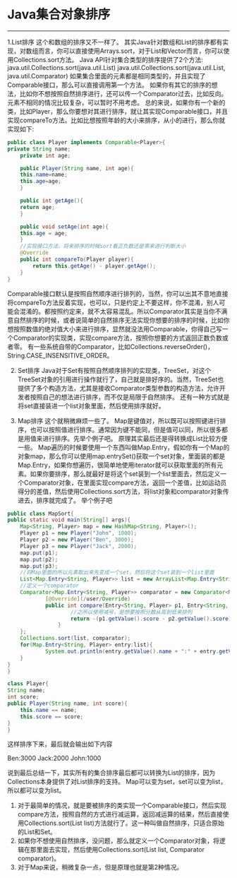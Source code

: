 # Java集合对象排序
---

1.List排序
这个和数组的排序又不一样了。
其实Java针对数组和List的排序都有实现，对数组而言，你可以直接使用Arrays.sort，对于List和Vector而言，你可以使用Collections.sort方法。
Java API针对集合类型的排序提供了2个方法:
java.util.Collections.sort(java.util.List)
java.util.Collections.sort(java.util.List, java.util.Comparator)
如果集合里面的元素都是相同类型的，并且实现了Comparable接口，那么可以直接调用第一个方法。
如果你有其它的排序的想法，比如你不想按照自然排序进行，还可以传一个Comparator过去，比如反向。
元素不相同的情况比较复杂，可以暂时不用考虑。
总的来说，如果你有一个新的类，比如Player，那么你要想对其进行排序，就让其实现Comparable接口，并且实现compareTo方法。比如比想按照年龄的大小来排序，从小的进行，那么你就实现如下:
``` java
public class Player implements Comparable<Player>{  
private String name;  
    private int age;  

    public Player(String name, int age){  
    this.name=name;  
    this.age=age;  
    }  

    public int getAge(){  
    return age;  
    }  

    public void setAge(int age){  
    this.age = age;  
    }  
    //实现接口方法，将来排序的时候sort看正负数还是零来进行判断大小   
    @Override
    public int compareTo(Player player){  
        return this.getAge() - player.getAge();  
    }  
}
```
Comparable接口默认是按照自然顺序进行排列的，当然，你可以出其不意地直接将compareTo方法反着实现，也可以，只是约定上不要这样，你不混淆，别人可能会混淆的。都按照约定来，就不太容易混乱。所以Comparator其实是当你不满意自然排序的时候，或者说简单的自然排序无法实现你想要的排序的时候，比如你想按照数值的绝对值大小来进行排序，显然就没法用Comparable，你得自己写一个Comparator的实现类，实现compare方法，按照你想要的方式返回正数负数或者零。
有一些系统自带的Comparator，比如Collections.reverseOrder()， String.CASE_INSENSITIVE_ORDER。

2. Set排序
Java对于Set有按照自然顺序排列的实现类，TreeSet，对这个TreeSet对象的引用进行操作就行了，自己就是排好序的。当然，TreeSet也提供了多个构造方法，尤其是接收Comparator类型参数的构造方法，允许开发者按照自己的想法进行排序，而不仅是局限于自然排序。
还有一种方式就是将set直接装进一个list对象里面，然后使用排序就好。

3. Map排序
这个就稍微麻烦一些了。
Map是键值对，所以既可以按照键进行排序，也可以按照值进行排序。通常因为键不能同，但是值可以同，所以很多都是用值来进行排序。先举个例子吧。
原理其实最后还是得转换成List比较方便一些。
Map遍历的时候要使用一个东西叫做Map.Entry，假如你有一个Map的对象map，那么你可以使用map.entrySet()获取一个set对象，里面装的都是Map.Entry，如果你想遍历，很简单地使用iterator就可以获取里面的所有元素。如果你要排序，那么就最好是将这个set装到一个list里面去，然后定义一个Comparator对象，在里面实现compare方法，返回一个差值，比如运动员得分的差值，然后使用Collections.sort方法，将list对象和comparator对象传进去，排序就完成了。
举个例子吧

``` java
public class MapSort{  
public static void main(String[] args){  
    Map<String, Player> map = new HashMap<String, Player>();  
    Player p1 = new Player("John", 1000);  
    Player p2 = new Player("Ben", 3000);  
    Player p3 = new Player("Jack", 2000);  
    map.put(p1);  
    map.put(p2);  
    map.put(p3);  
    //将Map里面的所以元素取出来先变成一个set，然后将这个set装到一个list里面  
    List<Map.Entry<String, Player>> list = new ArrayList<Map.Entry<String, Player>>(map.entrySet());  
    //定义一个comparator  
    Comparator<Map.Entry<String, Player>> comparator = new Comparator<Map.Entry<String, Player>>(){  
            [@Override](/user/Override)  
            public int compare(Entry<String, Player> p1, Entry<String, Player> p2){  
                    //之所以使用减号，是想要按照分数从高到低来排列  
                    return -(p1.getValue().score - p2.getValue().score);  
                }  
    };  
    Collections.sort(list, comparator);  
    for(Map.Entry<String, Player> entry:list){  
            System.out.println(entry.getValue().name + ":" + entry.getValue().score);  
    }  
}  
}  

class Player{  
String name;  
int score;   
public Player(String name, int score){  
    this.name == name;  
    this.score == score;    
}     
}
```
这样排序下来，最后就会输出如下内容

Ben:3000
Jack:2000
John:1000

说到最后总结一下，其实所有的集合排序最后都可以转换为List的排序，因为Collections本身提供了对List排序的支持。
Map可以变为set，set可以变为list，所以都可以变为list。
1. 对于最简单的情况，就是要被排序的类实现一个Comparable接口，然后实现compare方法，按照自然的方式进行减运算，返回减运算的结果，然后直接使用Collections.sort(List list)方法就行了。这一种叫做自然排序，只适合原始的List和Set。
2. 如果你不想使用自然排序，没问题，那么就定义一个Comparator对象，将逻辑在那里面去实现，然后使用Collections.sort(List list, Comparator comparator)。
3. 对于Map来说，稍微复杂一点，但是原理也就是第2种情况。
